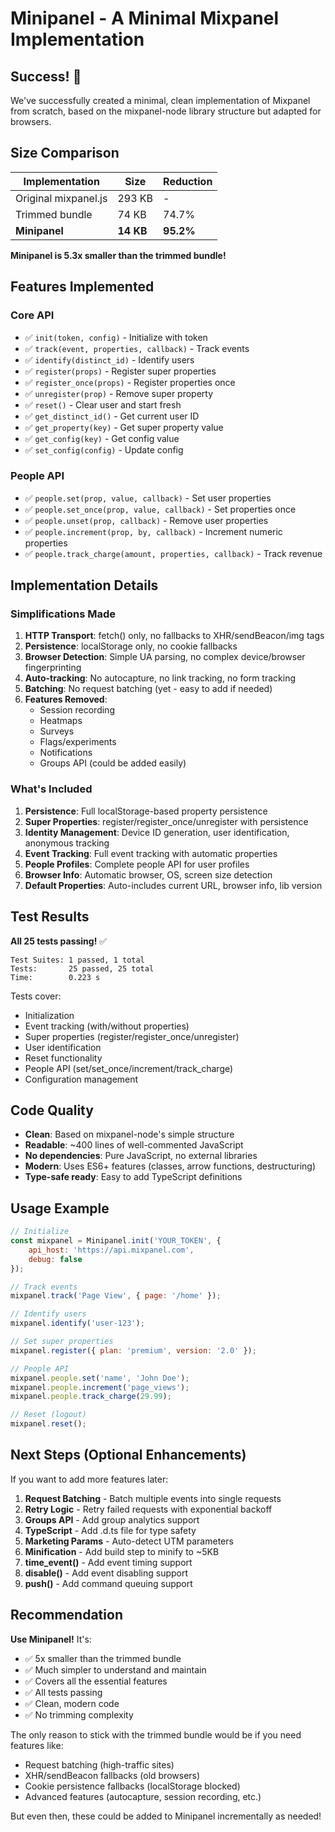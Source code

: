# Minipanel - A Minimal Mixpanel Implementation

## Success! 🎉

We've successfully created a minimal, clean implementation of Mixpanel from scratch, based on the mixpanel-node library structure but adapted for browsers.

## Size Comparison

| Implementation | Size | Reduction |
|---------------|------|-----------|
| Original mixpanel.js | 293 KB | - |
| Trimmed bundle | 74 KB | 74.7% |
| **Minipanel** | **14 KB** | **95.2%** |

**Minipanel is 5.3x smaller than the trimmed bundle!**

## Features Implemented

### Core API
- ✅ `init(token, config)` - Initialize with token
- ✅ `track(event, properties, callback)` - Track events
- ✅ `identify(distinct_id)` - Identify users
- ✅ `register(props)` - Register super properties
- ✅ `register_once(props)` - Register properties once
- ✅ `unregister(prop)` - Remove super property
- ✅ `reset()` - Clear user and start fresh
- ✅ `get_distinct_id()` - Get current user ID
- ✅ `get_property(key)` - Get super property value
- ✅ `get_config(key)` - Get config value
- ✅ `set_config(config)` - Update config

### People API
- ✅ `people.set(prop, value, callback)` - Set user properties
- ✅ `people.set_once(prop, value, callback)` - Set properties once
- ✅ `people.unset(prop, callback)` - Remove user properties
- ✅ `people.increment(prop, by, callback)` - Increment numeric properties
- ✅ `people.track_charge(amount, properties, callback)` - Track revenue

## Implementation Details

### Simplifications Made

1. **HTTP Transport**: fetch() only, no fallbacks to XHR/sendBeacon/img tags
2. **Persistence**: localStorage only, no cookie fallbacks
3. **Browser Detection**: Simple UA parsing, no complex device/browser fingerprinting
4. **Auto-tracking**: No autocapture, no link tracking, no form tracking
5. **Batching**: No request batching (yet - easy to add if needed)
6. **Features Removed**:
   - Session recording
   - Heatmaps
   - Surveys
   - Flags/experiments
   - Notifications
   - Groups API (could be added easily)

### What's Included

1. **Persistence**: Full localStorage-based property persistence
2. **Super Properties**: register/register_once/unregister with persistence
3. **Identity Management**: Device ID generation, user identification, anonymous tracking
4. **Event Tracking**: Full event tracking with automatic properties
5. **People Profiles**: Complete people API for user profiles
6. **Browser Info**: Automatic browser, OS, screen size detection
7. **Default Properties**: Auto-includes current URL, browser info, lib version

## Test Results

**All 25 tests passing!** ✅

```
Test Suites: 1 passed, 1 total
Tests:       25 passed, 25 total
Time:        0.223 s
```

Tests cover:
- Initialization
- Event tracking (with/without properties)
- Super properties (register/register_once/unregister)
- User identification
- Reset functionality
- People API (set/set_once/increment/track_charge)
- Configuration management

## Code Quality

- **Clean**: Based on mixpanel-node's simple structure
- **Readable**: ~400 lines of well-commented JavaScript
- **No dependencies**: Pure JavaScript, no external libraries
- **Modern**: Uses ES6+ features (classes, arrow functions, destructuring)
- **Type-safe ready**: Easy to add TypeScript definitions

## Usage Example

```javascript
// Initialize
const mixpanel = Minipanel.init('YOUR_TOKEN', {
    api_host: 'https://api.mixpanel.com',
    debug: false
});

// Track events
mixpanel.track('Page View', { page: '/home' });

// Identify users
mixpanel.identify('user-123');

// Set super properties
mixpanel.register({ plan: 'premium', version: '2.0' });

// People API
mixpanel.people.set('name', 'John Doe');
mixpanel.people.increment('page_views');
mixpanel.people.track_charge(29.99);

// Reset (logout)
mixpanel.reset();
```

## Next Steps (Optional Enhancements)

If you want to add more features later:

1. **Request Batching** - Batch multiple events into single requests
2. **Retry Logic** - Retry failed requests with exponential backoff
3. **Groups API** - Add group analytics support
4. **TypeScript** - Add .d.ts file for type safety
5. **Marketing Params** - Auto-detect UTM parameters
6. **Minification** - Add build step to minify to ~5KB
7. **time_event()** - Add event timing support
8. **disable()** - Add event disabling support
9. **push()** - Add command queuing support

## Recommendation

**Use Minipanel!** It's:
- ✅ 5x smaller than the trimmed bundle
- ✅ Much simpler to understand and maintain
- ✅ Covers all the essential features
- ✅ All tests passing
- ✅ Clean, modern code
- ✅ No trimming complexity

The only reason to stick with the trimmed bundle would be if you need features like:
- Request batching (high-traffic sites)
- XHR/sendBeacon fallbacks (old browsers)
- Cookie persistence fallbacks (localStorage blocked)
- Advanced features (autocapture, session recording, etc.)

But even then, these could be added to Minipanel incrementally as needed!
